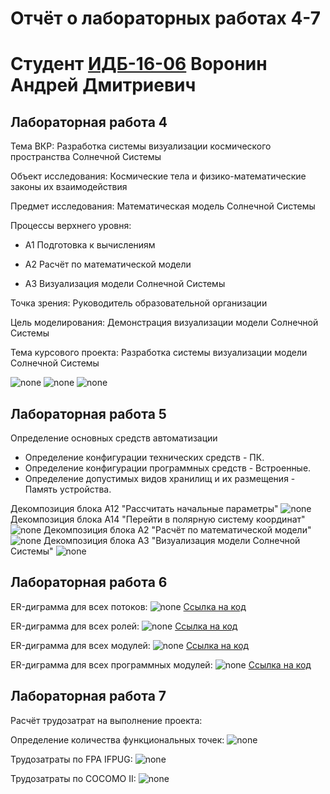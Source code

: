 # Отчёт о лабораторных работах 4-7
# Студент [ИДБ-16-06](https://github.com/stankin/design-1/wiki/list-idb-16-06) Воронин Андрей Дмитриевич
## Лабораторная работа 4
Тема ВКР: Разработка системы визуализации космического пространства Солнечной Системы

Объект исследования: Космические тела и физико-математические законы их взаимодействия

Предмет исследования: Математическая модель Солнечной Системы

Процессы верхнего уровня:

+ A1 Подготовка к вычислениям

+ A2 Расчёт по математической модели

+ A3 Визуализация модели Солнечной Системы

Точка зрения: Руководитель образовательной организации  

Цель моделирования: Демонстрация визуализации модели Солнечной Системы

Тема курсового проекта: Разработка системы визуализации модели Солнечной Системы

![none](https://github.com/Voronin98/Kursovaya/blob/master/model1new.png)
![none](https://github.com/Voronin98/Kursovaya/blob/master/model2new.png)
![none](https://github.com/Voronin98/Kursovaya/blob/master/model3new.png)

## Лабораторная работа 5
Определение основных средств автоматизации

+ Определение конфигурации технических средств - ПК.
+ Определение конфигурации программных средств - Встроенные.
+ Определение допустимых видов хранилищ и их размещения - Память устройства.

Декомпозиция блока А12 "Рассчитать начальные параметры"
![none](https://github.com/Voronin98/Kursovaya/blob/master/model4new.png)
Декомпозиция блока А14 "Перейти в полярную систему координат"
![none](https://github.com/Voronin98/Kursovaya/blob/master/model5new.png)
Декомпозиция блока А2 "Расчёт по математической модели"
![none](https://github.com/Voronin98/Kursovaya/blob/master/model6new.png)
Декомпозиция блока А3 "Визуализация модели Солнечной Системы"
![none](https://github.com/Voronin98/Kursovaya/blob/master/model7new.png)

## Лабораторная работа 6
ER-диграмма для всех потоков:
![none](https://github.com/Voronin98/Kursovaya/blob/master/Laba6%2C1.png)
[Ссылка на код](https://github.com/Voronin98/Kursovaya/blob/master/Laba6%2C1.txt)

ER-диграмма для всех ролей:
![none](https://github.com/Voronin98/Kursovaya/blob/master/Laba6%2C2.png)
[Ссылка на код](https://github.com/Voronin98/Kursovaya/blob/master/Laba6%2C2.txt)

ER-диграмма для всех модулей:
![none](https://github.com/Voronin98/Kursovaya/blob/master/Laba6%2C3.png)
[Ссылка на код](https://github.com/Voronin98/Kursovaya/blob/master/Laba6%2C3.txt)

ER-диграмма для всех программных модулей:
![none](https://github.com/Voronin98/Kursovaya/blob/master/Laba6%2C4.png)
[Ссылка на код](https://github.com/Voronin98/Kursovaya/blob/master/Laba6%2C4.txt)

## Лабораторная работа 7
Расчёт трудозатрат на выполнение проекта:

Определение количества функциональных точек:
![none](https://github.com/Voronin98/Kursovaya/blob/master/%D0%9D%D0%B0%D1%87%D0%B0%D0%BB%D1%8C%D0%BD%D1%8B%D0%B9%20%D1%80%D0%B0%D1%81%D1%81%D1%87%D1%91%D1%82.PNG)

Трудозатраты по FPA IFPUG:
![none](https://github.com/Voronin98/Kursovaya/blob/master/FPA.PNG)

Трудозатраты по COCOMO II:
![none](https://github.com/Voronin98/Kursovaya/blob/master/COCOMO%20II.PNG)

